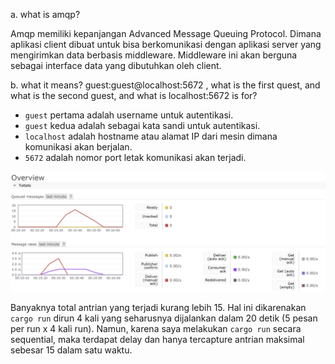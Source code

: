 a. what is amqp?

Amqp memiliki kepanjangan Advanced Message Queuing Protocol. Dimana aplikasi client dibuat untuk bisa berkomunikasi dengan aplikasi server yang mengirimkan data berbasis middleware. Middleware ini akan berguna sebagai interface data yang dibutuhkan oleh client.

b. what it means? guest:guest@localhost:5672 , what is the first quest, and what is
the second guest, and what is localhost:5672 is for? 

- `guest` pertama adalah username untuk autentikasi.
- `guest` kedua adalah sebagai kata sandi untuk autentikasi.
- `localhost` adalah hostname atau alamat IP dari mesin dimana komunikasi akan berjalan. 
- `5672` adalah nomor port letak komunikasi akan terjadi.


![](docs/high_load.png)

Banyaknya total antrian yang terjadi kurang lebih 15. Hal ini dikarenakan `cargo run` dirun 4 kali yang seharusnya dijalankan dalam 20 detik (5 pesan per run x 4 kali run). Namun, karena saya melakukan `cargo run` secara sequential, maka terdapat delay dan hanya tercapture antrian maksimal sebesar 15 dalam satu waktu.